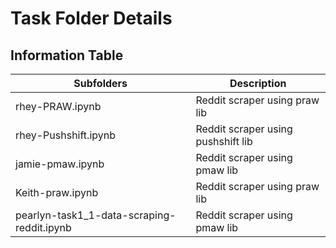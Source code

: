 # Task Folder Details

## Information Table

| Subfolders | Description |
|-|-|
| rhey-PRAW.ipynb | Reddit scraper using praw lib |
| rhey-Pushshift.ipynb | Reddit scraper using pushshift lib |
| jamie-pmaw.ipynb | Reddit scraper using pmaw lib |
| Keith-praw.ipynb | Reddit scraper using praw lib |
| pearlyn-task1_1-data-scraping-reddit.ipynb | Reddit scraper using pmaw lib |
